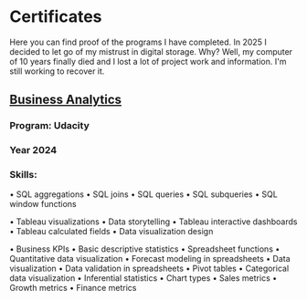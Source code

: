 # Certificates
Here you can find proof of the programs I have completed. In 2025 I decided to let go of my mistrust in digital storage. Why? Well, my computer of 10 years finally died and I lost a lot of project work and information. I'm still working to recover it. 

## [Business Analytics](https://github.com/nbrown5071/Certificates/blob/main/Udacity%20Business%20Analytics.pdf)
### Program: Udacity 
### Year 2024
### Skills: 
• SQL aggregations • SQL joins • SQL queries • SQL subqueries • SQL window functions

• Tableau visualizations • Data storytelling • Tableau interactive dashboards • Tableau calculated fields • Data visualization design

• Business KPIs • Basic descriptive statistics • Spreadsheet functions • Quantitative data visualization • Forecast modeling in spreadsheets • Data visualization  • Data validation in spreadsheets • Pivot tables • Categorical data visualization • Inferential statistics • Chart types • Sales metrics • Growth metrics • Finance metrics
